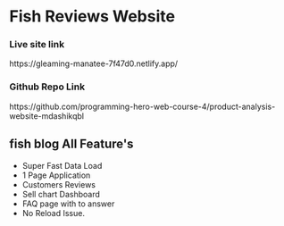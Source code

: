 <h1>Fish Reviews Website</h1>

<h3>Live site link</h3>
  https://gleaming-manatee-7f47d0.netlify.app/

<h3>Github Repo Link</h3>
  https://github.com/programming-hero-web-course-4/product-analysis-website-mdashikqbl

## fish blog All Feature's
*   Super Fast Data Load
*   1 Page Application
*   Customers Reviews
*   Sell chart Dashboard
*   FAQ page with to answer
*   No Reload Issue.
